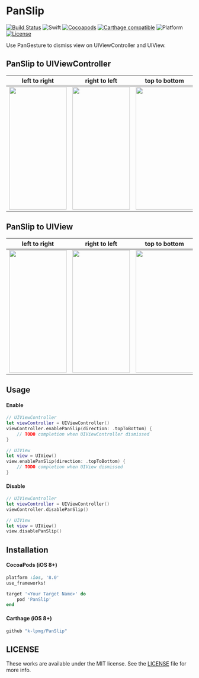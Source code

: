 # PanSlip
[![Build Status](https://travis-ci.org/k-lpmg/PanSlip.svg?branch=master)](https://travis-ci.org/k-lpmg/PanSlip)
![Swift](https://img.shields.io/badge/Swift-5.0-orange.svg)
[![Cocoapods](https://img.shields.io/cocoapods/v/PanSlip.svg?style=flat)](https://cocoapods.org/pods/PanSlip)
[![Carthage compatible](https://img.shields.io/badge/Carthage-compatible-4BC51D.svg?style=flat)](https://github.com/Carthage/Carthage)
![Platform](https://img.shields.io/badge/Platform-iOS-lightgrey.svg)
[![License](https://img.shields.io/badge/license-MIT-green.svg)](https://github.com/k-lpmg/PanSlip/blob/master/LICENSE)

Use PanGesture to dismiss view on UIViewController and UIView.

## PanSlip to UIViewController
left to right | right to left | top to bottom | bottom to top
--- | :---: | --- | :---:
<img src="https://user-images.githubusercontent.com/15151687/59292203-8df41c00-8cb7-11e9-82ba-2a8dd3116c24.gif" width="155" height="330"> | <img src="https://user-images.githubusercontent.com/15151687/59292205-8fbddf80-8cb7-11e9-8f5d-27580041a429.gif" width="155" height="330"> | <img src="https://user-images.githubusercontent.com/15151687/59292211-9187a300-8cb7-11e9-83e2-2f51b519cbb5.gif" width="155" height="330"> | <img src="https://user-images.githubusercontent.com/15151687/59292214-93e9fd00-8cb7-11e9-9378-2cbe460de4d7.gif" width="155" height="330">

## PanSlip to UIView
left to right | right to left | top to bottom | bottom to top
--- | :---: | --- | :---:
<img src="https://user-images.githubusercontent.com/15151687/59292218-977d8400-8cb7-11e9-807f-5d5d096be483.gif" width="155" height="330"> | <img src="https://user-images.githubusercontent.com/15151687/59292220-9a787480-8cb7-11e9-9bd4-27a18d555b60.gif" width="155" height="330"> | <img src="https://user-images.githubusercontent.com/15151687/59292224-9cdace80-8cb7-11e9-8bc1-8401d9b794eb.gif" width="155" height="330"> | <img src="https://user-images.githubusercontent.com/15151687/59292228-a06e5580-8cb7-11e9-9b4e-8262ac573ac0.gif" width="155" height="330">

## Usage

#### Enable
```swift
// UIViewController
let viewController = UIViewController()
viewController.enablePanSlip(direction: .topToBottom) {
    // TODO completion when UIViewController dismissed
}

// UIView
let view = UIView()
view.enablePanSlip(direction: .topToBottom) {
    // TODO completion when UIView dismissed
}
```

#### Disable
```swift
// UIViewController
let viewController = UIViewController()
viewController.disablePanSlip()

// UIView
let view = UIView()
view.disablePanSlip()
```

## Installation

#### CocoaPods (iOS 8+)

```ruby
platform :ios, '8.0'
use_frameworks!

target '<Your Target Name>' do
    pod 'PanSlip'
end
```

#### Carthage (iOS 8+)

```ruby
github "k-lpmg/PanSlip"
```

## LICENSE

These works are available under the MIT license. See the [LICENSE][license] file
for more info.

[license]: LICENSE
